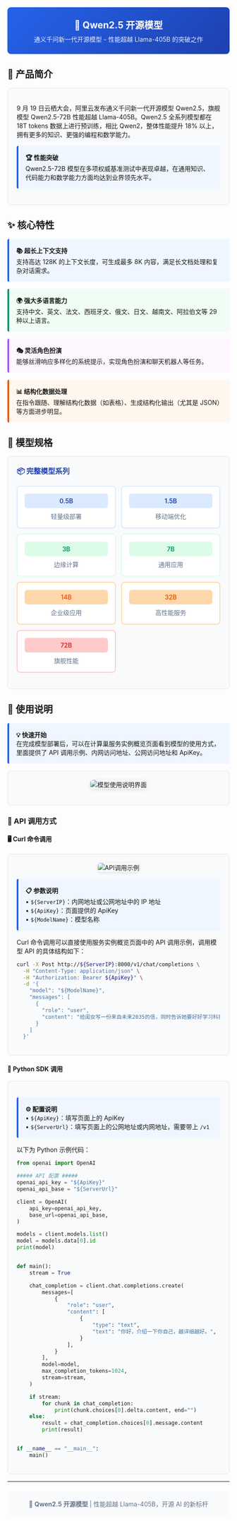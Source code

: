 <div style="background: linear-gradient(135deg, #2563eb, #1e40af); padding: 24px; border-radius: 8px; color: white; text-align: center; margin-bottom: 24px;">
  <h2 style="margin: 0; color: white;">🌟 Qwen2.5 开源模型</h2>
  <p style="margin: 8px 0 0 0; opacity: 0.9;">通义千问新一代开源模型 - 性能超越 Llama-405B 的突破之作</p>
</div>

## 🎯 产品简介

<div style="background: #f8fafc; border: 1px solid #e2e8f0; border-radius: 8px; padding: 20px; margin: 16px 0;">

9 月 19 日云栖大会，阿里云发布通义千问新一代开源模型 Qwen2.5，旗舰模型 Qwen2.5-72B 性能超越 Llama-405B。Qwen2.5 全系列模型都在 18T tokens 数据上进行预训练，相比 Qwen2，整体性能提升 18% 以上，拥有更多的知识、更强的编程和数学能力。

<div style="background: #eff6ff; border-left: 4px solid #2563eb; padding: 16px; margin: 16px 0; border-radius: 4px;">
  <strong>🏆 性能突破</strong><br>
  Qwen2.5-72B 模型在多项权威基准测试中表现卓越，在通用知识、代码能力和数学能力方面均达到业界领先水平。
</div>

</div>

## ✨ 核心特性

<div style="display: grid; grid-template-columns: repeat(auto-fit, minmax(300px, 1fr)); gap: 16px; margin: 16px 0;">

<div style="background: #eff6ff; border-left: 4px solid #2563eb; padding: 16px; border-radius: 4px;">
  <strong>📚 超长上下文支持</strong><br>
  支持高达 128K 的上下文长度，可生成最多 8K 内容，满足长文档处理和复杂对话需求。
</div>

<div style="background: #f0fdf4; border-left: 4px solid #059669; padding: 16px; border-radius: 4px;">
  <strong>🌍 强大多语言能力</strong><br>
  支持中文、英文、法文、西班牙文、俄文、日文、越南文、阿拉伯文等 29 种以上语言。
</div>

<div style="background: #fef7ff; border-left: 4px solid #a855f7; padding: 16px; border-radius: 4px;">
  <strong>🎭 灵活角色扮演</strong><br>
  能够丝滑响应多样化的系统提示，实现角色扮演和聊天机器人等任务。
</div>

<div style="background: #fff7ed; border-left: 4px solid #ea580c; padding: 16px; border-radius: 4px;">
  <strong>📊 结构化数据处理</strong><br>
  在指令跟随、理解结构化数据（如表格）、生成结构化输出（尤其是 JSON）等方面进步明显。
</div>

</div>

## 🔧 模型规格

<div style="background: #f8fafc; border: 1px solid #e2e8f0; border-radius: 8px; padding: 20px; margin: 16px 0;">

<h3 style="margin-top: 0; color: #1e40af;">📦 完整模型系列</h3>

<div style="display: grid; grid-template-columns: repeat(auto-fit, minmax(200px, 1fr)); gap: 12px; margin: 16px 0;">

<div style="background: white; border: 2px solid #dbeafe; border-radius: 8px; padding: 16px; text-align: center;">
  <div style="background: #dbeafe; color: #1e40af; padding: 8px 16px; border-radius: 6px; font-weight: 600; margin-bottom: 8px;">0.5B</div>
  <div style="color: #64748b; font-size: 14px;">轻量级部署</div>
</div>

<div style="background: white; border: 2px solid #dbeafe; border-radius: 8px; padding: 16px; text-align: center;">
  <div style="background: #dbeafe; color: #1e40af; padding: 8px 16px; border-radius: 6px; font-weight: 600; margin-bottom: 8px;">1.5B</div>
  <div style="color: #64748b; font-size: 14px;">移动端优化</div>
</div>

<div style="background: white; border: 2px solid #dcfce7; border-radius: 8px; padding: 16px; text-align: center;">
  <div style="background: #dcfce7; color: #059669; padding: 8px 16px; border-radius: 6px; font-weight: 600; margin-bottom: 8px;">3B</div>
  <div style="color: #64748b; font-size: 14px;">边缘计算</div>
</div>

<div style="background: white; border: 2px solid #dcfce7; border-radius: 8px; padding: 16px; text-align: center;">
  <div style="background: #dcfce7; color: #059669; padding: 8px 16px; border-radius: 6px; font-weight: 600; margin-bottom: 8px;">7B</div>
  <div style="color: #64748b; font-size: 14px;">通用应用</div>
</div>

<div style="background: white; border: 2px solid #fed7aa; border-radius: 8px; padding: 16px; text-align: center;">
  <div style="background: #fed7aa; color: #ea580c; padding: 8px 16px; border-radius: 6px; font-weight: 600; margin-bottom: 8px;">14B</div>
  <div style="color: #64748b; font-size: 14px;">企业级应用</div>
</div>

<div style="background: white; border: 2px solid #fed7aa; border-radius: 8px; padding: 16px; text-align: center;">
  <div style="background: #fed7aa; color: #ea580c; padding: 8px 16px; border-radius: 6px; font-weight: 600; margin-bottom: 8px;">32B</div>
  <div style="color: #64748b; font-size: 14px;">高性能服务</div>
</div>

<div style="background: white; border: 2px solid #fecaca; border-radius: 8px; padding: 16px; text-align: center;">
  <div style="background: #fecaca; color: #dc2626; padding: 8px 16px; border-radius: 6px; font-weight: 600; margin-bottom: 8px;">72B</div>
  <div style="color: #64748b; font-size: 14px;">旗舰性能</div>
</div>

</div>

</div>


## 📖 使用说明

<div style="background: #eff6ff; border-left: 4px solid #2563eb; padding: 16px; margin: 16px 0; border-radius: 4px;">
  <strong>💡 快速开始</strong><br>
  在完成模型部署后，可以在计算巢服务实例概览页面看到模型的使用方式，里面提供了 API 调用示例、内网访问地址、公网访问地址和 ApiKey。
</div>

<div style="background: #f8fafc; border: 1px solid #e2e8f0; border-radius: 8px; padding: 20px; margin: 16px 0;">
  <div style="text-align: center; margin-bottom: 16px;">
    <img src="../image-cn/img-llm-use-desc.png" alt="模型使用说明界面" style="max-width: 100%; border-radius: 6px; box-shadow: 0 2px 8px rgba(0,0,0,0.1);">
  </div>
</div>

### 🔌 API 调用方式

#### 🖥️ Curl 命令调用

<div style="background: #f8fafc; border: 1px solid #e2e8f0; border-radius: 8px; padding: 20px; margin: 16px 0;">

<div style="text-align: center; margin-bottom: 16px;">
  <img src="../image-cn/img-api-call.png" alt="API调用示例" style="max-width: 100%; border-radius: 6px; box-shadow: 0 2px 8px rgba(0,0,0,0.1);">
</div>

<div style="background: #eff6ff; border-left: 4px solid #2563eb; padding: 16px; margin: 16px 0; border-radius: 4px;">
  <strong>📋 参数说明</strong><br>
  • <code>${ServerIP}</code>：内网地址或公网地址中的 IP 地址<br>
  • <code>${ApiKey}</code>：页面提供的 ApiKey<br>
  • <code>${ModelName}</code>：模型名称
</div>

Curl 命令调用可以直接使用服务实例概览页面中的 API 调用示例，调用模型 API 的具体结构如下：

```bash
curl -X Post http://${ServerIP}:8000/v1/chat/completions \
  -H "Content-Type: application/json" \
  -H "Authorization: Bearer ${ApiKey}" \
  -d '{
    "model": "${ModelName}",
    "messages": [
      {
        "role": "user",
        "content": "给闺女写一份来自未来2035的信，同时告诉她要好好学习科技，做科技的主人，推动科技，经济发展；她现在是3年级"
      }
    ]
  }'
```

</div>

#### 🐍 Python SDK 调用

<div style="background: #f8fafc; border: 1px solid #e2e8f0; border-radius: 8px; padding: 20px; margin: 16px 0;">

<div style="background: #eff6ff; border-left: 4px solid #2563eb; padding: 16px; margin: 16px 0; border-radius: 4px;">
  <strong>⚙️ 配置说明</strong><br>
  • <code>${ApiKey}</code>：填写页面上的 ApiKey<br>
  • <code>${ServerUrl}</code>：填写页面上的公网地址或内网地址，需要带上 <code>/v1</code>
</div>

以下为 Python 示例代码：

```python
from openai import OpenAI

##### API 配置 #####
openai_api_key = "${ApiKey}"
openai_api_base = "${ServerUrl}"

client = OpenAI(
    api_key=openai_api_key,
    base_url=openai_api_base,
)

models = client.models.list()
model = models.data[0].id
print(model)


def main():
    stream = True

    chat_completion = client.chat.completions.create(
        messages=[
            {
                "role": "user",
                "content": [
                    {
                        "type": "text",
                        "text": "你好，介绍一下你自己，越详细越好。",
                    }
                ],
            }
        ],
        model=model,
        max_completion_tokens=1024,
        stream=stream,
    )

    if stream:
        for chunk in chat_completion:
            print(chunk.choices[0].delta.content, end="")
    else:
        result = chat_completion.choices[0].message.content
        print(result)


if __name__ == "__main__":
    main()
```

</div>

---

<div style="text-align: center; padding: 16px; background: #f8fafc; border-radius: 6px; margin-top: 24px;">
  <p style="margin: 0; color: #64748b; font-size: 14px;">
    🌟 <strong>Qwen2.5 开源模型</strong> | 性能超越 Llama-405B，开源 AI 的新标杆
  </p>
</div>




